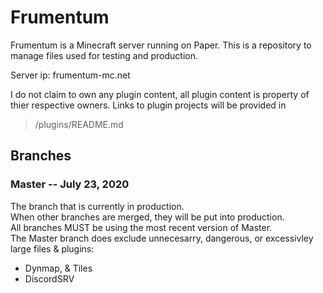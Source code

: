 # Frumentum
Frumentum is a Minecraft server running on Paper. This is a repository to manage files used for testing and production. 

Server ip: frumentum-mc.net

I do not claim to own any plugin content, all plugin content is property of thier respective owners. Links to plugin projects will be provided in 
> /plugins/README.md


## Branches
### Master -- July 23, 2020
The branch that is currently in production.  
When other branches are merged, they will be put into production.  
All branches MUST be using the most recent version of Master.  
The Master branch does exclude unnecesarry, dangerous, or excessivley large files & plugins:  
- Dynmap, & Tiles
- DiscordSRV
